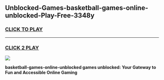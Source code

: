 
## Unblocked-Games-basketball-games-online-unblocked-Play-Free-3348y
<h3>
<a href="https://premium76.site?title=basketball-games-online-unblocked&ref=18A1">CLICK TO PLAY</a></h3>
<hr>

<h3>
<a href="https://premium76.site?title=basketball-games-online-unblocked&ref=18A1">CLICK 2 PLAY</a>
  
</h3>

<a href="https://premium76.site?title=basketball-games-online-unblocked&ref=18A1"><img src="https://clearcache.store/games.png"></a>


**basketball-games-online-unblocked games unblocked: Your Gateway to Fun and Accessible Online Gaming**
